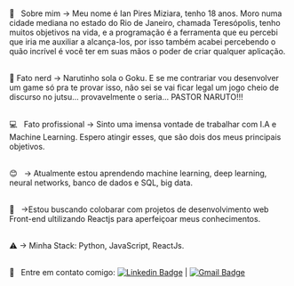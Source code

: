 

<br/>:purple_heart: &nbsp; Sobre mim -> Meu nome é Ian Pires Miziara, tenho 18 anos. Moro numa cidade mediana no estado do Rio de Janeiro, chamada Teresópolis, tenho muitos objetivos na vida, e a programação é a ferramenta que eu percebi que iria me auxiliar a alcança-los, por isso também acabei percebendo o quão incrível é você ter em suas mãos o poder de criar qualquer aplicação.

<br/>🖖 Fato nerd -> Narutinho sola o Goku. E se me contrariar vou desenvolver um game só pra te provar isso, não sei se vai ficar legal um jogo cheio de discurso no jutsu... provavelmente o seria... PASTOR NARUTO!!!

<br/>:computer: &nbsp; Fato profissional -> Sinto uma imensa vontade de trabalhar com I.A e Machine Learning. Espero atingir esses, que são dois dos meus principais objetivos. 

<br/>:blush: &nbsp; -> Atualmente estou aprendendo machine learning, deep learning, neural networks, banco de dados e SQL, big data.

<br/>💬  &nbsp; ->Estou buscando colobarar com projetos de desenvolvimento web Front-end ultilizando Reactjs para aperfeiçoar meus conhecimentos.

<br/>⚠ -> Minha Stack: Python, JavaScript, ReactJs.

<br/> :email: &nbsp; Entre em contato comigo: [![Linkedin Badge](https://img.shields.io/badge/-IanMiziara-blue?style=flat-square&logo=Linkedin&logoColor=white&link=https://www.linkedin.com/in/ianMiziara/)](https://www.linkedin.com/in/ianMiziara/) 
| 
[![Gmail Badge](https://img.shields.io/badge/-ipmiziara@gmail.com-c14438?style=flat-square&logo=Gmail&logoColor=white&link=mailto:ipmiziara@gmail.com)](mailto:ipmiziara@gmail.com)
